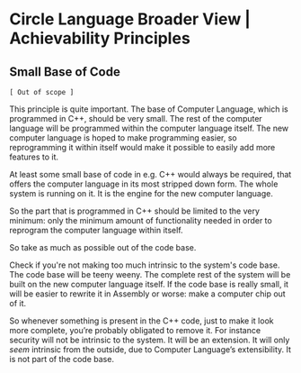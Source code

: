 ﻿Circle Language Broader View | Achievability Principles
=======================================================

Small Base of Code
------------------

`[ Out of scope ]`

This principle is quite important. The base of Computer Language, which is programmed in C++, should be very small. The rest of the computer language will be programmed within the computer language itself. The new computer language is hoped to make programming easier, so reprogramming it within itself would make it possible to easily add more features to it.

At least some small base of code in e.g. C++ would always be required, that offers the computer language in its most stripped down form. The whole system is running on it. It is the engine for the new computer language.

So the part that is programmed in C++ should be limited to the very minimum: only the minimum amount of functionality needed in order to reprogram the computer language within itself.

So take as much as possible out of the code base.

Check if you're not making too much intrinsic to the system's code base. The code base will be teeny weeny. The complete rest of the system will be built on the new computer language itself. If the code base is really small, it will be easier to rewrite it in Assembly or worse: make a computer chip out of it.

So whenever something is present in the C++ code, just to make it look more complete, you’re probably obligated to remove it. For instance security will not be intrinsic to the system. It will be an extension. It will only *seem* intrinsic from the outside, due to Computer Language’s extensibility. It is not part of the code base.